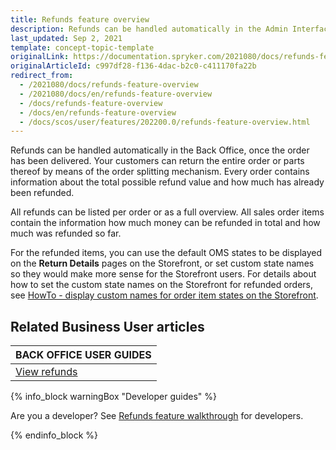 ```yaml
---
title: Refunds feature overview
description: Refunds can be handled automatically in the Admin Interface, once the order has been delivered. All refunds can be listed per order or as a full overview.
last_updated: Sep 2, 2021
template: concept-topic-template
originalLink: https://documentation.spryker.com/2021080/docs/refunds-feature-overview
originalArticleId: c997df28-f136-4dac-b2c0-c411170fa22b
redirect_from:
  - /2021080/docs/refunds-feature-overview
  - /2021080/docs/en/refunds-feature-overview
  - /docs/refunds-feature-overview
  - /docs/en/refunds-feature-overview
  - /docs/scos/user/features/202200.0/refunds-feature-overview.html
---
```


Refunds can be handled automatically in the Back Office, once the order has been delivered. Your customers can return the entire order or parts thereof by means of the order splitting mechanism. Every order contains information about the total possible refund value and how much has already been refunded.

All refunds can be listed per order or as a full overview. All sales order items contain the information how much money can be refunded in total and how much was refunded so far.

For the refunded items, you can use the default OMS states to be displayed on the **Return Details** pages on the Storefront, or set custom state names so they would make more sense for the Storefront users. For details about how to set the custom state names on the Storefront for refunded orders, see [HowTo - display custom names for order item states on the Storefront](/docs/scos/dev/tutorials-and-howtos/howtos/feature-howtos/howto-display-custom-names-for-order-item-states-on-the-storefront.html).

## Related Business User articles

|BACK OFFICE USER GUIDES|
|---|
| [View refunds](/docs/scos/user/back-office-user-guides/sales/refunds/viewing-refunds.html)  |

{% info_block warningBox "Developer guides" %}

Are you a developer? See [Refunds feature walkthrough](/docs/scos/dev/feature-walkthroughs/refunds-feature-walkthrough.html) for developers.

{% endinfo_block %}
